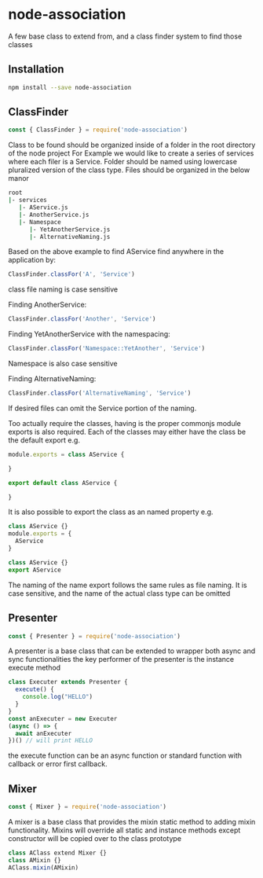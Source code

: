 # node-association
A few base class to extend from, and a class finder system to find those classes

## Installation
```bash
npm install --save node-association
```

## ClassFinder
```javascript
const { ClassFinder } = require('node-association')
```
Class to be found should be organized inside of a folder in the root directory of the node project
For Example we would like to create a series of services where each filer is a Service. Folder should be named using lowercase pluralized version of the class type. Files should be organized in the below manor
```bash
root
|- services
   |- AService.js
   |- AnotherService.js
   |- Namespace
      |- YetAnotherService.js
      |- AlternativeNaming.js
```
Based on the above example to find AService find anywhere in the application by:
```javascript
ClassFinder.classFor('A', 'Service')
```
class file naming is case sensitive

Finding AnotherService:
```javascript
ClassFinder.classFor('Another', 'Service')
```

Finding YetAnotherService with the namespacing:
```javascript
ClassFinder.classFor('Namespace::YetAnother', 'Service')
```
Namespace is also case sensitive

Finding AlternativeNaming:
```javascript
ClassFinder.classFor('AlternativeNaming', 'Service')
```
If desired files can omit the Service portion of the naming.

Too actually require the classes, having is the proper commonjs module exports is also required.
Each of the classes may either have the class be the default export e.g.
```javascript
module.exports = class AService {

}
```
```javascript
export default class AService {

}
```
It is also possible to export the class as an named property e.g.
```javascript
class AService {}
module.exports = {
  AService
}
```
```javascript
class AService {}
export AService
```
The naming of the name export follows the same rules as file naming. It is case sensitive, and the name of the actual class type can be omitted

## Presenter
```javascript
const { Presenter } = require('node-association')
```
A presenter is a base class that can be extended to wrapper both async and sync functionalities
the key performer of the presenter is the instance execute method
```javascript
class Executer extends Presenter {
  execute() {
    console.log("HELLO")
  }
}
const anExecuter = new Executer
(async () => {
  await anExecuter
})() // will print HELLO
```
the execute function can be an async function or standard function with callback or error first callback.

## Mixer
```javascript
const { Mixer } = require('node-association')
```
A mixer is a base class that provides the mixin static method to adding mixin functionality. Mixins will override all static and instance methods except constructor will be copied over to the class prototype
```javascript
class AClass extend Mixer {}
class AMixin {}
AClass.mixin(AMixin)
```
